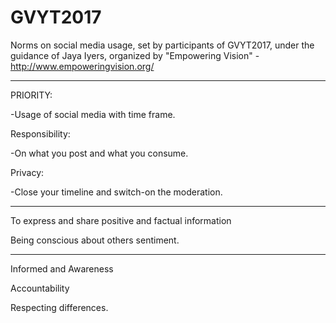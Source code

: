 # GVYT2017
Norms on social media usage, set by participants of GVYT2017, under the guidance of Jaya Iyers, organized by "Empowering Vision" -http://www.empoweringvision.org/


****************************************************
PRIORITY:

-Usage of social media with time frame.

Responsibility:

-On what you post and what you consume.

Privacy:

-Close your timeline and switch-on the moderation.
*******************************************************

To express and share positive and factual information

Being conscious about others sentiment.

*******************************************************

Informed and Awareness 

Accountability 

Respecting differences. 


